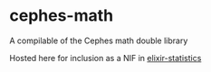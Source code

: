 # cephes-math

A compilable of the Cephes math double library

Hosted here for inclusion as a NIF in [elixir-statistics](https://gihub.com/msharp/elixir-statistics)

